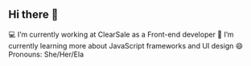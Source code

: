 ## Hi there 👋
💻 I’m currently working at ClearSale as a Front-end developer
🌱 I’m currently learning more about JavaScript frameworks and UI design
😄 Pronouns: She/Her/Ela
<!--
**vivianrebeca/vivianrebeca** is a ✨ _special_ ✨ repository because its `README.md` (this file) appears on your GitHub profile.

Here are some ideas to get you started:

- 🔭 I’m currently working on ...
- 🌱 I’m currently learning ...
- 👯 I’m looking to collaborate on ...
- 🤔 I’m looking for help with ...
- 💬 Ask me about ...
- 📫 How to reach me: ...
- 😄 Pronouns: ...
- ⚡ Fun fact: ...
-->
